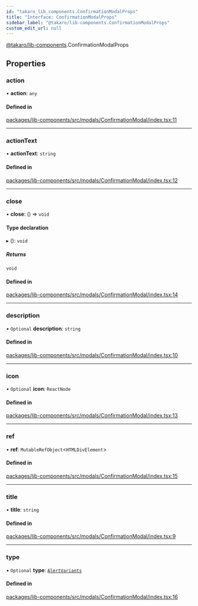 ```yaml
---
id: "takaro_lib_components.ConfirmationModalProps"
title: "Interface: ConfirmationModalProps"
sidebar_label: "@takaro/lib-components.ConfirmationModalProps"
custom_edit_url: null
---
```


[@takaro/lib-components](../modules/takaro_lib_components.md).ConfirmationModalProps

## Properties

### action

• **action**: `any`

#### Defined in

[packages/lib-components/src/modals/ConfirmationModal/index.tsx:11](https://github.com/niekcandaele/Takaro/blob/91fb19b/packages/lib-components/src/modals/ConfirmationModal/index.tsx#L11)

___

### actionText

• **actionText**: `string`

#### Defined in

[packages/lib-components/src/modals/ConfirmationModal/index.tsx:12](https://github.com/niekcandaele/Takaro/blob/91fb19b/packages/lib-components/src/modals/ConfirmationModal/index.tsx#L12)

___

### close

• **close**: () => `void`

#### Type declaration

▸ (): `void`

##### Returns

`void`

#### Defined in

[packages/lib-components/src/modals/ConfirmationModal/index.tsx:14](https://github.com/niekcandaele/Takaro/blob/91fb19b/packages/lib-components/src/modals/ConfirmationModal/index.tsx#L14)

___

### description

• `Optional` **description**: `string`

#### Defined in

[packages/lib-components/src/modals/ConfirmationModal/index.tsx:10](https://github.com/niekcandaele/Takaro/blob/91fb19b/packages/lib-components/src/modals/ConfirmationModal/index.tsx#L10)

___

### icon

• `Optional` **icon**: `ReactNode`

#### Defined in

[packages/lib-components/src/modals/ConfirmationModal/index.tsx:13](https://github.com/niekcandaele/Takaro/blob/91fb19b/packages/lib-components/src/modals/ConfirmationModal/index.tsx#L13)

___

### ref

• **ref**: `MutableRefObject`<`HTMLDivElement`\>

#### Defined in

[packages/lib-components/src/modals/ConfirmationModal/index.tsx:15](https://github.com/niekcandaele/Takaro/blob/91fb19b/packages/lib-components/src/modals/ConfirmationModal/index.tsx#L15)

___

### title

• **title**: `string`

#### Defined in

[packages/lib-components/src/modals/ConfirmationModal/index.tsx:9](https://github.com/niekcandaele/Takaro/blob/91fb19b/packages/lib-components/src/modals/ConfirmationModal/index.tsx#L9)

___

### type

• `Optional` **type**: [`AlertVariants`](../modules/takaro_lib_components.md#alertvariants)

#### Defined in

[packages/lib-components/src/modals/ConfirmationModal/index.tsx:16](https://github.com/niekcandaele/Takaro/blob/91fb19b/packages/lib-components/src/modals/ConfirmationModal/index.tsx#L16)
